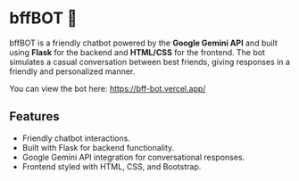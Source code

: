# bffBOT 💖

bffBOT is a friendly chatbot powered by the **Google Gemini API** and built using **Flask** for the backend and **HTML/CSS** for the frontend. The bot simulates a casual conversation between best friends, giving responses in a friendly and personalized manner. 

You can view the bot here: https://bff-bot.vercel.app/

## Features
- Friendly chatbot interactions.
- Built with Flask for backend functionality.
- Google Gemini API integration for conversational responses.
- Frontend styled with HTML, CSS, and Bootstrap.
